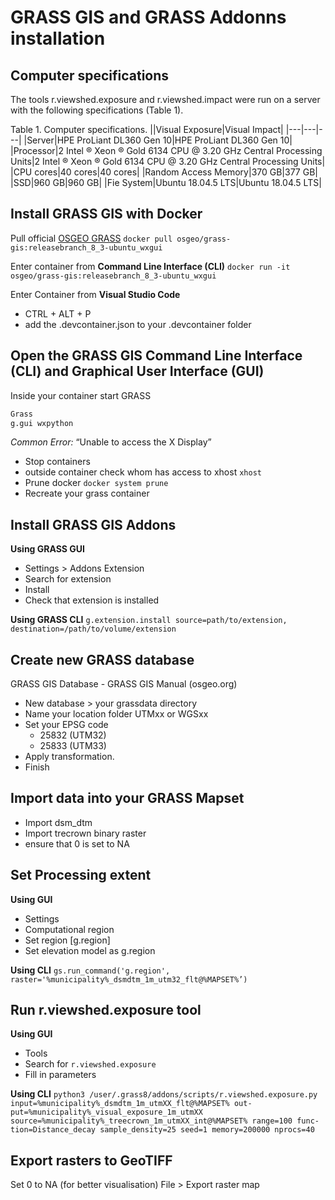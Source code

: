 # GRASS GIS and GRASS Addonns installation

## Computer specifications

The tools r.viewshed.exposure and r.viewshed.impact were run on a server with the following specifications (Table 1).

Table 1. Computer specifications.
||Visual Exposure|Visual Impact|
|---|---|---|
|Server|HPE ProLiant DL360 Gen 10|HPE ProLiant DL360 Gen 10|
|Processor|2 Intel ® Xeon ® Gold 6134 CPU @ 3.20 GHz Central Processing Units|2 Intel ® Xeon ® Gold 6134 CPU @ 3.20 GHz Central Processing Units|
|CPU cores|40 cores|40 cores|
|Random Access Memory|370 GB|377 GB|
|SSD|960 GB|960 GB|
|Fie System|Ubuntu 18.04.5 LTS|Ubuntu 18.04.5 LTS|


## Install GRASS GIS with Docker

Pull official [OSGEO GRASS](https://grass.osgeo.org/download/docker/#GRASS-GIS-current) 
`docker pull osgeo/grass-gis:releasebranch_8_3-ubuntu_wxgui`

Enter container from **Command Line Interface (CLI)**
`docker run -it osgeo/grass-gis:releasebranch_8_3-ubuntu_wxgui`

Enter Container from **Visual Studio Code**
- CTRL + ALT + P 
- add the .devcontainer.json to your .devcontainer folder 


## Open the GRASS GIS Command Line Interface (CLI) and Graphical User Interface (GUI)

Inside your container start GRASS 
```bash	
Grass
g.gui wxpython
```

*Common Error:* “Unable to access the X Display” 
- Stop containers
- outside container check whom has access to xhost `xhost`
- Prune docker `docker system prune`
- Recreate your grass container 

## Install GRASS GIS Addons

**Using GRASS GUI**
- Settings > Addons Extension 
- Search for extension 
- Install 
- Check that extension is installed

**Using GRASS CLI** 
`g.extension.install source=path/to/extension, destination=/path/to/volume/extension`

## Create new GRASS database
GRASS GIS Database - GRASS GIS Manual (osgeo.org)
- New database > your grassdata directory 
- Name your location folder UTMxx or WGSxx
- Set your EPSG code
    - 25832 (UTM32)
    - 25833 (UTM33)
- Apply transformation. 
- Finish 

## Import data into your GRASS Mapset
- Import dsm_dtm 
- Import trecrown binary raster 
- ensure that 0 is set to NA 

## Set Processing extent

**Using GUI**
- Settings
- Computational region
- Set region [g.region]
- Set elevation model as g.region

**Using CLI**
`gs.run_command('g.region', raster='%municipality%_dsmdtm_1m_utm32_flt@%MAPSET%’)`


## Run r.viewshed.exposure tool 

**Using GUI**
- Tools 
- Search for `r.viewshed.exposure`
- Fill in parameters 

**Using CLI**
`python3 /user/.grass8/addons/scripts/r.viewshed.exposure.py input=%municipality%_dsmdtm_1m_utmXX_flt@%MAPSET% out-put=%municipality%_visual_exposure_1m_utmXX source=%municipality%_treecrown_1m_utmXX_int@%MAPSET% range=100 func-tion=Distance_decay sample_density=25 seed=1 memory=200000 nprocs=40`

## Export rasters to GeoTIFF 

Set 0 to NA (for better visualisation)
File > Export raster map 
